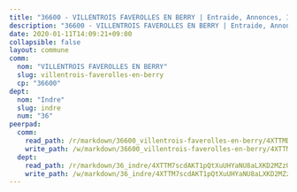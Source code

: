 ```yaml
---
title: "36600 - VILLENTROIS FAVEROLLES EN BERRY | Entraide, Annonces, Initiatives"
description: "36600 - VILLENTROIS FAVEROLLES EN BERRY | Entraide, Annonces, Initiatives"
date: 2020-01-11T14:09:21+09:00
collapsible: false
layout: commune
comm:
  nom: "VILLENTROIS FAVEROLLES EN BERRY"
  slug: villentrois-faverolles-en-berry
  cp: "36600"
dept:
  nom: "Indre"
  slug: indre
  num: "36"
peerpad:
  comm:
    read_path: /r/markdown/36600_villentrois-faverolles-en-berry/4XTTMDgAnxBwzZqj9fSsksmdp9MDYXcwRPCd8u71QUxbXGUQm
    write_path: /w/markdown/36600_villentrois-faverolles-en-berry/4XTTMDgAnxBwzZqj9fSsksmdp9MDYXcwRPCd8u71QUxbXGUQm-K3TgUwh3AhKEXFGvx9cFiNgkN4rNF3mgT9rX1cX8RjttkT5sSBWHNthGTXqc3oCUAcEJPFfVHaAJPMyCVh9VH4npEp2cJz1nwE33jYYx2GhpEm17EcX73sRNxAaxVu5MeLecMTem
  dept:
    read_path: /r/markdown/36_indre/4XTTM7scdAKT1pQtXuUHYaNU8aLXKD2MZzUyDRUiaoLJH1te1
    write_path: /w/markdown/36_indre/4XTTM7scdAKT1pQtXuUHYaNU8aLXKD2MZzUyDRUiaoLJH1te1-K3TgUJm9AdSDNtPtmMKFa5Tiw77X4i7zf6CsTYrtgVdahxAwuJV6RAfi8dWyH9wrbVDRxjX7knrwwECg7WApeuWQ945kurMeJLQeKJv4CQZseab78J3HMioZhgr2H44E9b6FqBoT
---
```


